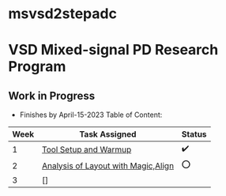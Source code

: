 # msvsd2stepadc
# VSD Mixed-signal PD Research Program
## Work in Progress
- Finishes by April-15-2023
 Table of Content:
 
  
|     Week      | Task Assigned                       | Status   |
| ------------- | ---------------------------------   |----------|
|         1     | [Tool Setup and Warmup](https://github.com/Jayanth-sharma/msvsd2stepadc/tree/main/week1)|:heavy_check_mark:|
|         2     | [Analysis of Layout with Magic,Align](https://github.com/Jayanth-sharma/msvsd2stepadc/tree/main/week2)|:o: |
|         3     | []                                                                                                      |    |

